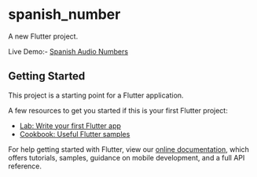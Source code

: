 # spanish_number

A new Flutter project.

Live Demo:- [Spanish Audio Numbers](https://drive.google.com/file/d/19bB-4X7-Qpv1q85pmt2prmUxdcZljLHv/view?usp=sharing)

## Getting Started

This project is a starting point for a Flutter application.

A few resources to get you started if this is your first Flutter project:

- [Lab: Write your first Flutter app](https://flutter.dev/docs/get-started/codelab)
- [Cookbook: Useful Flutter samples](https://flutter.dev/docs/cookbook)

For help getting started with Flutter, view our
[online documentation](https://flutter.dev/docs), which offers tutorials,
samples, guidance on mobile development, and a full API reference.
